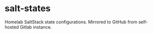 # salt-states

Homelab SaltStack state configurations. Mirrored to GitHub from self-hosted Gitlab instance.
